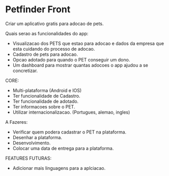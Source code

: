 # Petfinder Front
Criar um aplicativo gratis para adocao de pets.

Quais serao as funcionalidades do app:

- Visualizacao dos PETS que estao para adocao e dados da empresa que esta cuidando do processo de adocao.
- Cadastro de pets para adocao.
- Opcao adotado para quando o PET conseguir um dono.
- Um dashboard para mostrar quantas adocoes o app ajudou a se concretizar.

CORE:
- Multi-plataforma (Android e IOS)
- Ter funcionalidade de Cadastro.
- Ter funcionalidade de adotado.
- Ter informacoes sobre o PET.
- Utilizar internacionalizacao. (Portugues, alemao, ingles)

A Fazeres:
- Verificar quem podera cadastrar o PET na plataforma.
- Desenhar a plataforma.
- Desenvolvimento.
- Colocar uma data de entrega para a plataforma.

FEATURES FUTURAS:
- Adicionar mais linguagens para a aplciacao.

